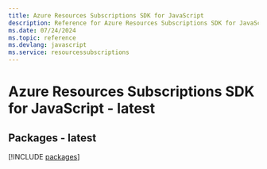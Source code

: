 ```yaml
---
title: Azure Resources Subscriptions SDK for JavaScript
description: Reference for Azure Resources Subscriptions SDK for JavaScript
ms.date: 07/24/2024
ms.topic: reference
ms.devlang: javascript
ms.service: resourcessubscriptions
---
```

# Azure Resources Subscriptions SDK for JavaScript - latest
## Packages - latest
[!INCLUDE [packages](resources-subscriptions-index.md)]